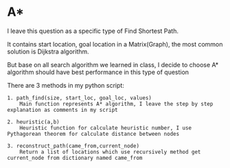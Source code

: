 # A*

I leave this question as a specific type of Find Shortest Path.

It contains start location, goal location in a Matrix(Graph), the most common solution is Dijkstra algorithm.

But base on all search algorithm we learned in class, I decide to choose A* algorithm should have best performance in this type of question

There are 3 methods in my python script:

    1. path_find(size, start_loc, goal_loc, values)
        Main function represents A* algorithm, I leave the step by step explanation as comments in my script

    2. heuristic(a,b)
        Heuristic function for calculate heuristic number, I use Pythagorean theorem for calculate distance between nodes

    3. reconstruct_path(came_from,current_node)
        Return a list of locations which use recursively method get current_node from dictionary named came_from
